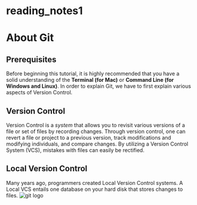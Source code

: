 # reading_notes1
# About Git 
## Prerequisites
Before beginning this tutorial, it is highly recommended that you have a solid understanding of the **Terminal (for Mac)** or **Command Line (for Windows and Linux)**.
In order to explain Git, we have to first explain various aspects of Version Control.
## Version Control
Version Control is a *system* that allows you to revisit various versions of a file or set of files by recording changes. 
Through version control, one can revert a file or project to a previous version, track modifications and modifying individuals, and compare changes. 
By utilizing a Version Control System (VCS), mistakes with files can easily be rectified.
## Local Version Control
Many years ago, programmers created Local Version Control systems. A Local VCS entails one database on your hard disk that stores changes to files.
![git logo](https://i.morioh.com/2019/11/11/1f265e2d4c43.jpg)
